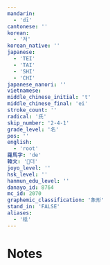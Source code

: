 ```yaml
---
mandarin:
  - 'dī'
cantonese: ''
korean:
  - '저'
korean_native: ''
japanese:
  - 'TEI'
  - 'TAI'
  - 'SHI'
  - 'CHI'
japanese_nanori: ''
vietnamese:
middle_chinese_initial: 't'
middle_chinese_final: 'ei'
stroke_count: ''
radical: '氏'
skip_number: '2-4-1'
grade_level: '名'
pos: ''
english:
  - 'root'
羅馬字: 'de'
韓文: '더'
joyo_level: ''
hsk_level: ''
hanmun_edu_level: ''
danayo_id: 8764
mc_id: 2070
graphemic_classification: '象形'
stand_in: 'FALSE'
aliases:
  - '柢'
---
```


# Notes
